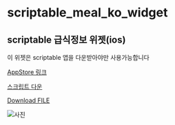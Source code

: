 # scriptable_meal_ko_widget 
## scriptable 급식정보 위젯(ios)

이 위젯은 scriptable 앱을 다운받아야만 사용가능합니다

[AppStore 링크](https://apps.apple.com/kr/app/scriptable/id1405459188)

[스크립트 다운](https://raw.githubusercontent.com/jeeno816/scriptable_meal_ko_widget/main/scriptable_급식.scriptable)

<a id="raw-url" href="https://raw.githubusercontent.com/jeeno816/scriptable_meal_ko_widget/main/scriptable_급식.scriptable">Download FILE</a>


![사진]("https://user-images.githubusercontent.com/41958835/158159544-5ffe35b3-cb21-4642-88d4-28bbf4c3d9fe.png")
